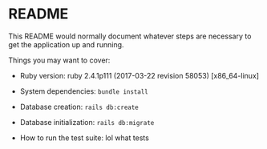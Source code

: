 # README

This README would normally document whatever steps are necessary to get the
application up and running.

Things you may want to cover:

* Ruby version: ruby 2.4.1p111 (2017-03-22 revision 58053) [x86_64-linux]

* System dependencies: `bundle install`

* Database creation: `rails db:create`

* Database initialization: `rails db:migrate`

* How to run the test suite: lol what tests
